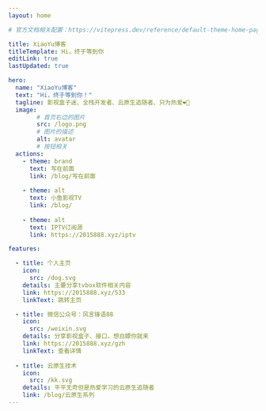 ```yaml
---
layout: home

# 官方文档相关配置：https://vitepress.dev/reference/default-theme-home-page

title: XiaoYu博客
titleTemplate: Hi，终于等到你
editLink: true
lastUpdated: true

hero:
  name: "XiaoYu博客"
  text: "Hi，终于等到你！"
  tagline: 影视盒子迷、全栈开发者、云原生追随者、只为热爱❤️‍🔥
  image:
        # 首页右边的图片
        src: /logo.png
        # 图片的描述
        alt: avatar
        # 按钮相关
  actions:
    - theme: brand
      text: 写在前面
      link: /blog/写在前面      
      
    - theme: alt
      text: 小鱼影视TV
      link: /blog/
      
    - theme: alt
      text: IPTV订阅源
      link: https://2015888.xyz/iptv

features:

  - title: 个人主页
    icon: 
      src: /dog.svg    
    details: 主要分享tvbox软件相关内容
    link: https://2015888.xyz/533
    linkText: 跳转主页

  - title: 微信公众号：风言锋语88
    icon: 
      src: /weixin.svg    
    details: 分享影视盒子、接口，想白嫖你就来
    link: https://2015888.xyz/gzh
    linkText: 查看详情
    
  - title: 云原生技术
    icon:
      src: /kk.svg
    details: 平平无奇但是热爱学习的云原生追随者
    link: /blog/云原生系列
---
```



<!-- 自定义组件 这里的<home />是调用home.vue组件-->

<script setup>

// 导入 home.vue 组件
// import home from './.vitepress/components/home.vue';

// 导入 confetti.vue 组件
import confetti from './.vitepress/theme/confetti.vue';

</script>
<!-- 取消分页组件
<home />-->
<confetti />
<!--
<p>本站总访问量 <span id="busuanzi_value_site_pv" /> 次</p>
-->